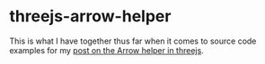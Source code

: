 # threejs-arrow-helper

This is what I have together thus far when it comes to source code examples for my [post on the Arrow helper in threejs](https://dustinpfister.github.io/2018/11/10/threejs-arrow-helper/).
